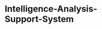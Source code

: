 # Intelligence-Analysis-Support-System


<!DOCTYPE html>
<html>

<head>
    <meta name="viewport" content="width=device-width, initial-scale=1">
    <style>
        * {
            box-sizing: border-box
        }

        body {
            font-family: Verdana, sans-serif;
            margin: 0
        }

        .images {
            display: none
        }

        img {
            vertical-align: middle;
            width: 100%;
        }

        /* Slideshow container */
        .carousel-container {
            max-width: 1000px;
            position: relative;
            margin: auto;
        }

        /* Next & previous buttons */
        .previous,
        .next {
            cursor: pointer;
            position: absolute;
            top: 50%;
            width: auto;
            padding: 16px;
            margin-top: -22px;
            color: white;
            font-weight: bold;
            font-size: 18px;
            transition: 0.6s ease;
            border-radius: 0 3px 3px 0;
            user-select: none;
        }

        /* Position the "next button" to the right */
        .next {
            right: 0;
            border-radius: 3px 0 0 3px;
        }


        /* On hover, add a black background color with a little bit seethrough */
        .prev:hover,
        .next:hover {
            background-color: rgba(0, 0, 0, 0.8);
        }


        /* The dots/bullets/indicators */
        .navigation-dot {
            cursor: pointer;
            height: 15px;
            width: 15px;
            margin: 0 2px;
            background-color: #bbb;
            border-radius: 50%;
            display: inline-block;
            transition: background-color 0.6s ease;
        }

        .active,
        .navigation-dot:hover {
            background-color: #717171;
        }
    </style>
</head>

<body>
    <div class="carousel-container">
        <div class="images fade">
            <img class="slider-image" src="PPT_images/1.png" alt="Image 1">
        </div>
        <div class="images fade">
            <img class="slider-image" src="PPT_images/2.png" alt="Image 2">
        </div>
        <div class="images fade">
            <img class="slider-image" src="PPT_images/3.png" alt="Image 3">
        </div>
        <div class="images fade">
            <img class="slider-image" src="PPT_images/4.png" alt="Image 4">
        </div>
        <div class="images fade">
            <img class="slider-image" src="PPT_images/5.png" alt="Image 5">
        </div>
        <div class="images fade">
            <img class="slider-image" src="PPT_images/6.png" alt="Image 6">
        </div>
        <div class="images fade">
            <img class="slider-image" src="PPT_images/7.png" alt="Image 7">
        </div>
        <div class="images fade">
            <img class="slider-image" src="PPT_images/8.png" alt="Image 8">
        </div>
        <div class="images fade">
            <img class="slider-image" src="PPT_images/9.png" alt="Image 9">
        </div>
        <div class="images fade">
            <img class="slider-image" src="PPT_images/10.png" alt="Image 10">
        </div>
        <div class="images fade">
            <img class="slider-image" src="PPT_images/11.png" alt="Image 11">
        </div>
        <div class="images fade">
            <img class="slider-image" src="PPT_images/12.png" alt="Image 12">
        </div>
        <div class="images fade">
            <img class="slider-image" src="PPT_images/13.png" alt="Image 13">
        </div>
        <div class="images fade">
            <img class="slider-image" src="PPT_images/14.png" alt="Image 14">
        </div>
        <div class="images fade">
            <img class="slider-image" src="PPT_images/15.png" alt="Image 15">
        </div>
        <div class="images fade">
            <img class="slider-image" src="PPT_images/16.png" alt="Image 16">
        </div>
        <div class="images fade">
            <img class="slider-image" src="PPT_images/17.png" alt="Image 17">
        </div>

        <!-- Previous and Next Buttons -->
        <a class="previous" onclick="plusSlides(-1)">❮</a>
        <a class="next" onclick="plusSlides(1)">❯</a>
    </div>
    <br>

    <!-- Navigation Dots-->
    <div style="text-align:center">
        <span class="navigation-dot" onclick="currentSlide(1)"></span>
        <span class="navigation-dot" onclick="currentSlide(2)"></span>
        <span class="navigation-dot" onclick="currentSlide(3)"></span>
        <span class="navigation-dot" onclick="currentSlide(4)"></span>
        <span class="navigation-dot" onclick="currentSlide(5)"></span>
        <span class="navigation-dot" onclick="currentSlide(6)"></span>
        <span class="navigation-dot" onclick="currentSlide(7)"></span>
        <span class="navigation-dot" onclick="currentSlide(8)"></span>
        <span class="navigation-dot" onclick="currentSlide(9)"></span>
        <span class="navigation-dot" onclick="currentSlide(10)"></span>
        <span class="navigation-dot" onclick="currentSlide(11)"></span>
        <span class="navigation-dot" onclick="currentSlide(12)"></span>
        <span class="navigation-dot" onclick="currentSlide(13)"></span>
        <span class="navigation-dot" onclick="currentSlide(14)"></span>
        <span class="navigation-dot" onclick="currentSlide(15)"></span>
        <span class="navigation-dot" onclick="currentSlide(16)"></span>
        <span class="navigation-dot" onclick="currentSlide(17)"></span>
    </div>
    <script>
        var currentIndex = 1;

        //Show current image
        showSlides(currentIndex);

        //Function to move Next
        function plusSlides(n) {
            showSlides(currentIndex += n);
        }

        //Function to move back
        function currentSlide(n) {
            showSlides(currentIndex = n);
        }


        //Initiate moving of slides
        function showSlides(n) {
            var i;
            var slides = document.getElementsByClassName("images");
            var dots = document.getElementsByClassName("navigation-dot");
            if (n > slides.length) { currentIndex = 1 }
            if (n < 1) { currentIndex = slides.length }
            for (i = 0; i < slides.length; i++) {
                slides[i].style.display = "none";
            }
            for (i = 0; i < dots.length; i++) {
                dots[i].className = dots[i].className.replace(" active", "");
            }
            slides[currentIndex - 1].style.display = "block";
            dots[currentIndex - 1].className += " active";
        }
    </script>
</body>

</html>
